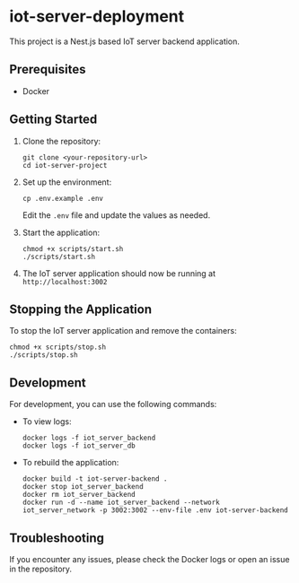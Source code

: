 # iot-server-deployment

This project is a Nest.js based IoT server backend application.

## Prerequisites

- Docker

## Getting Started

1. Clone the repository:
   ```
   git clone <your-repository-url>
   cd iot-server-project
   ```

2. Set up the environment:
   ```
   cp .env.example .env
   ```
   Edit the `.env` file and update the values as needed.

3. Start the application:
   ```
   chmod +x scripts/start.sh
   ./scripts/start.sh
   ```

4. The IoT server application should now be running at `http://localhost:3002`

## Stopping the Application

To stop the IoT server application and remove the containers:

```
chmod +x scripts/stop.sh
./scripts/stop.sh
```

## Development

For development, you can use the following commands:

- To view logs: 
  ```
  docker logs -f iot_server_backend
  docker logs -f iot_server_db
  ```
- To rebuild the application: 
  ```
  docker build -t iot-server-backend .
  docker stop iot_server_backend
  docker rm iot_server_backend
  docker run -d --name iot_server_backend --network iot_server_network -p 3002:3002 --env-file .env iot-server-backend
  ```

## Troubleshooting

If you encounter any issues, please check the Docker logs or open an issue in the repository.
